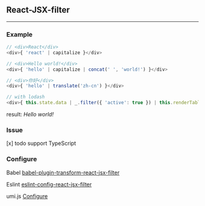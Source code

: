 ## React-JSX-filter
---

### Example

```react.js
// <div>React</div>
<div>{ 'react' | capitalize }</div>
```

```react.js
// <div>Hello world!</div>
<div>{ 'hello' | capitalize | concat(' ', 'world!') }</div>
```

```react.js
// <div>你好</div>
<div>{ 'hello' | translate('zh-cn') }</div>
```

```react.js
// with lodash
<div>{ this.state.data | _.filter({ 'active': true }) | this.renderTable }</div>
```


result: *Hello world!*

### Issue

[x] todo support TypeScript

### Configure

Babel [babel-plugin-transform-react-jsx-filter](https://github.com/chiaweilee/react-jsx-filter/tree/master/packages/babel-plugin-transform-react-jsx-filter)

Eslint [eslint-config-react-jsx-filter](https://github.com/chiaweilee/react-jsx-filter/tree/master/packages/eslint-config-react-jsx-filter)

umi.js [Configure](https://github.com/chiaweilee/react-jsx-filter/blob/master/docs/umi.js.md)
